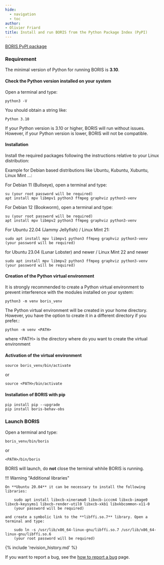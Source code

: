 ```yaml
---
hide:
  - navigation
  - toc
author:
- Olivier Friard
title: Install and run BORIS from the Python Package Index (PyPI)
---
```


[BORIS PyPI package](https://pypi.org//project/boris-behav-obs)

### Requirement


The minimal version of Python for running BORIS is **3.10**.


#### Check the Python version installed on your system

Open a terminal and type:

    python3 -V

You should obtain a string like:

    Python 3.10


If your Python version is 3.10 or higher, BORIS will run without issues. However, if your Python version is lower, BORIS will not be compatible.



#### Installation

Install the required packages following the instructions relative to your Linux distribution:

Example for Debian based distributions like Ubuntu, Kubuntu, Xubuntu, Linux Mint ...:




For Debian 11 (Bullseye), open a terminal and type:

    su (your root password will be required)
    apt install mpv libmpv1 python3 ffmpeg graphviz python3-venv


For Debian 12 (Bookworm), open a terminal and type:

    su (your root password will be required)
    apt install mpv libmpv2 python3 ffmpeg graphviz python3-venv



For Ubuntu 22.04 (Jammy Jellyfish) / Linux Mint 21:

    sudo apt install mpv libmpv1 python3 ffmpeg graphviz python3-venv
    (your password will be required)




for Ubuntu 23.04 (Lunar Lobster) and newer / Linux Mint 22 and newer

    sudo apt install mpv libmpv2 python3 ffmpeg graphviz python3-venv
    (your password will be required)



#### Creation of the Python virtual environment

It is strongly recommended to create a Python virtual environment to prevent interference with the modules installed on your system:

    python3 -m venv boris_venv

The Python virtual environment will be created in your home directory.  
However, you have the option to create it in a different directory if you prefer.:

    python -m venv <PATH>


where <PATH\> is the directory where do you want to create the virtual environment


#### Activation of the virtual environment

    source boris_venv/bin/activate

or

    source <PATH>/bin/activate
 

#### Installation of BORIS with pip

    pip install pip --upgrade
    pip install boris-behav-obs




### Launch BORIS

Open a terminal and type:

    boris_venv/bin/boris

or

    <PATH>/bin/boris


BORIS will launch, do **not** close the terminal whhile BORIS is running.





!!! Warning "Additional libraries"
   

    On **Ubuntu 20.04** it can be necessary to install the following libraries:

        sudo apt install libxcb-xinerama0 libxcb-icccm4 libxcb-image0 libxcb-keysyms1 libxcb-render-util0 libxcb-xkb1 libxkbcommon-x11-0
        (your password will be required)

    and create a symbolic link to the **libffi.so.7** library. Open a terminal and type:

        sudo ln -s /usr/lib/x86_64-linux-gnu/libffi.so.7 /usr/lib/x86_64-linux-gnu/libffi.so.6
        (your root password will be required)


{% include 'revision_history.md' %}


If you want to report a bug, see the [how to report a bug](report_a_bug.md) page.
